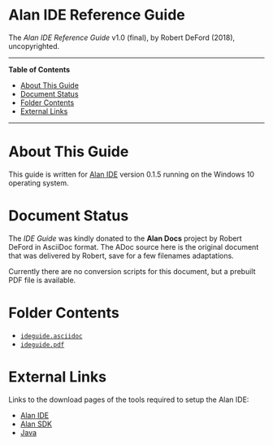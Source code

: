 # Alan IDE Reference Guide

The _Alan IDE Reference Guide_ v1.0 (final), by Robert DeFord (2018), uncopyrighted.


-----

**Table of Contents**

<!-- MarkdownTOC autolink="true" bracket="round" autoanchor="false" lowercase="only_ascii" uri_encoding="true" levels="1,2,3" -->

- [About This Guide](#about-this-guide)
- [Document Status](#document-status)
- [Folder Contents](#folder-contents)
- [External Links](#external-links)

<!-- /MarkdownTOC -->

-----


# About This Guide

This guide is written for [Alan IDE] version 0.1.5 running on the Windows 10
operating system.

# Document Status

The _IDE Guide_ was kindly donated to the __Alan Docs__ project by Robert DeFord in AsciiDoc format. The ADoc source here is the original document that was delivered by Robert, save for a few filenames adaptations.

Currently there are no conversion scripts for this document, but a prebuilt PDF file is available.

# Folder Contents

- [`ideguide.asciidoc`][IDE Guide adoc]
- [`ideguide.pdf`][IDE Guide pdf]

# External Links

Links to the download pages of the tools required to setup the Alan IDE:

- [Alan IDE]
- [Alan SDK]
- [Java]


<!-----------------------------------------------------------------------------
                               REFERENCE LINKS                                
------------------------------------------------------------------------------>

[IDE Guide adoc]: ./ideguide.asciidoc
[IDE Guide pdf]: ./ideguide.pdf

[Alan IDE]: https://www.alanif.se/download-alan-v3/alanide "Alan IDE donwload page"
[Alan SDK]: https://www.alanif.se/download-alan-v3/development-kits "Alan SDK donwload page"
[Java]: https://www.java.com/en/download/ "Java donwload page"

<!-- EOF -->
